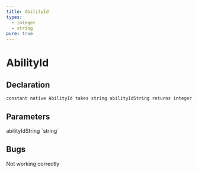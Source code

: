 ```yaml
---
title: AbilityId
types:
  - integer
  - string
pure: true
---
```


# AbilityId

## Declaration

```
constant native AbilityId takes string abilityIdString returns integer
```

## Parameters
<dl>
  <dt>abilityIdString `string`</dt>
  <dd></dd>
</dl>

## Bugs 
Not working correctly